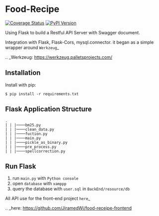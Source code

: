 # Food-Recipe

[![Coverage Status](http://img.shields.io/coveralls/flask-restful/flask-restful/master.svg)](https://coveralls.io/r/flask-restful/flask-restful)
[![PyPI Version](http://img.shields.io/pypi/v/Flask-RESTful.svg)](https://pypi.python.org/pypi/Flask-RESTful)

Using Flask to build a Restful API Server with Swagger document.

Integration with Flask, Flask-Cors, mysql.connector. it began as a simple wrapper around `Werkzeug`_

.. _Werkzeug: https://werkzeug.palletsprojects.com/

## Installation

Install with pip:

```
$ pip install -r requirements.txt
```

## Flask Application Structure 
```
.
| | |────bm25.py
| | |────clean_data.py
| | |────fuction.py
| | |────main.py
| | |────pickle_as_binary.py
| | |────pre_process.py
| | |────spellcorrection.py

```

## Run Flask
1. run `main.py` with `Python console`
2. open `database` with `xamppp`
3. query the database with `user.sql` in `BackEnd/resource/db`

All API use for the front-end project `here`_

.. _here: https://github.com/JiramedWi/food-receipe-frontend